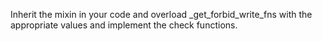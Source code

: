 Inherit the mixin in your code and overload _get_forbid_write_fns with the appropriate values and implement
the check functions.
